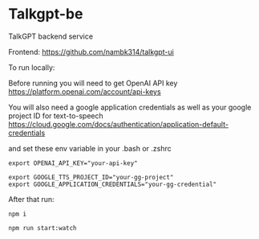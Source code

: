 # Talkgpt-be
TalkGPT backend service

Frontend: https://github.com/nambk314/talkgpt-ui

To run locally:

Before running you will need to get OpenAI API key https://platform.openai.com/account/api-keys

You will also need a google application credentials as well as your google project ID for text-to-speech 
https://cloud.google.com/docs/authentication/application-default-credentials

and set these env variable in your .bash or .zshrc

```export OPENAI_ORG_ID="your-org"
export OPENAI_API_KEY="your-api-key"

export GOOGLE_TTS_PROJECT_ID="your-gg-project"
export GOOGLE_APPLICATION_CREDENTIALS="your-gg-credential"
```

After that run:

`npm i`

`npm run start:watch`
